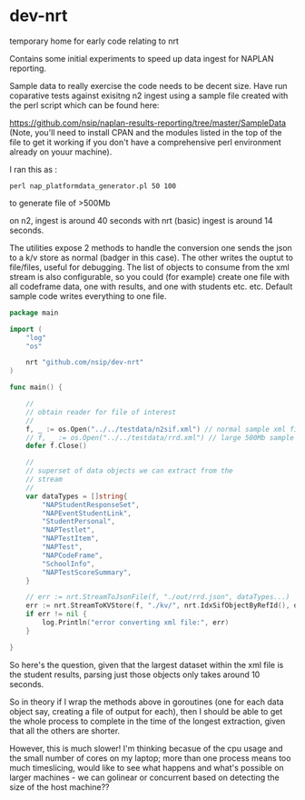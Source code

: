 # dev-nrt
temporary home for early code relating to nrt

Contains some initial experiments to speed up data ingest for NAPLAN reporting.

Sample data to really exercise the code needs to be decent size.
Have run coparative tests against exisitng n2 ingest using a sample file
created with the perl script which can be found here:

https://github.com/nsip/naplan-results-reporting/tree/master/SampleData
(Note, you'll need to install CPAN and the modules listed in the top of the
file to get it working if you don't have a comprehensive perl environment 
already on youur machine).

I ran this as :
```
perl nap_platformdata_generator.pl 50 100
```
to generate file of >500Mb

on n2, ingest is around 40 seconds
with nrt (basic) ingest is around 14 seconds.

The utilities expose 2 methods to handle the conversion
one sends the json to a k/v store as normal (badger in this case).
The other writes the ouptut to file/files, useful for debugging.
The list of objects to consume from the xml stream is also configurable, so
you could (for example) create one file with all codeframe data, one with results, and one with students etc. etc. Default sample code writes everything to one file.

```go
package main

import (
	"log"
	"os"

	nrt "github.com/nsip/dev-nrt"
)

func main() {

	//
	// obtain reader for file of interest
	//
	f, _ := os.Open("../../testdata/n2sif.xml") // normal sample xml file
	// f, _ := os.Open("../../testdata/rrd.xml") // large 500Mb sample file
	defer f.Close()

	//
	// superset of data objects we can extract from the
	// stream
	//
	var dataTypes = []string{
		"NAPStudentResponseSet",
		"NAPEventStudentLink",
		"StudentPersonal",
		"NAPTestlet",
		"NAPTestItem",
		"NAPTest",
		"NAPCodeFrame",
		"SchoolInfo",
		"NAPTestScoreSummary",
	}

	// err := nrt.StreamToJsonFile(f, "./out/rrd.json", dataTypes...)
	err := nrt.StreamToKVStore(f, "./kv/", nrt.IdxSifObjectByRefId(), dataTypes...)
	if err != nil {
		log.Println("error converting xml file:", err)
	}

}

```

So here's the question, given that the largest dataset within the xml file is the student results, parsing just those objects only takes around 10 seconds.

So in theory if I wrap the methods above in goroutines (one for each data object say, creating a file of output for each), then I should be able to get the whole process to complete in the time of the longest extraction, given that all the others are shorter.

However, this is much slower! I'm thinking becasue of the cpu usage and the small number of cores on my laptop; more than one process means too much timeslicing, would like to see what happens and what's possible
on larger machines -  we can golinear or concurrent based on detecting
the size of the host machine??









